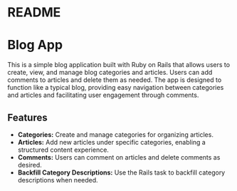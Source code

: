 # README

# Blog App

This is a simple blog application built with Ruby on Rails that allows users to create, view, and manage blog categories and articles. Users can add comments to articles and delete them as needed. The app is designed to function like a typical blog, providing easy navigation between categories and articles and facilitating user engagement through comments.

## Features

- **Categories:** Create and manage categories for organizing articles. 
- **Articles:** Add new articles under specific categories, enabling a structured content experience.
- **Comments:** Users can comment on articles and delete comments as desired.
- **Backfill Category Descriptions:** Use the Rails task to backfill category descriptions when needed.

